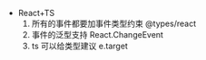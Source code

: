 - React+TS 
  1. 所有的事件都要加事件类型约束 @types/react
  2. 事件的泛型支持 React.ChangeEvent<HTMLInputElement>
  3. ts 可以给类型建议 e.target